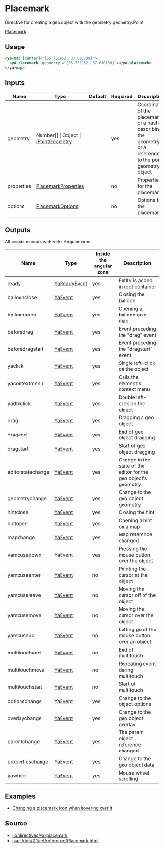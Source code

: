 # Placemark

Directive for creating a geo object with the geometry geometry.Point

[Placemark](https://custom-placemark.stackblitz.io ':include :type=iframe height=550px')

## Usage

```html
<ya-map [center]="[55.751952, 37.600739]">
  <ya-placemark [geometry]="[55.751952, 37.600739]"></ya-placemark>
</ya-map>
```

## Inputs

<table>
	<thead>
		<tr>
			<th>Name</th>
			<th>Type</th>
			<th>Default</th>
			<th>Required</th>
			<th>Description</th>
		</tr>
	</thead>
	<tbody>
		<tr>
			<td>geometry</td>
			<td>Number[] | Object | <a href="https://tech.yandex.ru/maps/jsapi/doc/2.1/ref/reference/IPointGeometry-docpage" target="_blank" rel="noopener">IPointGeometry</a></td>
			<td></td>
			<td>yes</td>
			<td>Coordinates of the placemark, or a hash describing the geometry, or a reference to the point geometry object</td>
		</tr>
		<tr>
			<td>properties</td>
			<td><a href="https://tech.yandex.ru/maps/jsapi/doc/2.1/ref/reference/Placemark-docpage/#Placemark__param-properties" target="_blank" rel="noopener">PlacemarkProperties</a></td>
			<td></td>
			<td>no</td>
			<td>Properties for the placemark</td>
		</tr>
		<tr>
			<td>options</td>
			<td><a href="https://tech.yandex.ru/maps/jsapi/doc/2.1/ref/reference/Placemark-docpage/#Placemark__param-options" target="_blank" rel="noopener">PlacemarkOptions</a></td>
			<td></td>
			<td>no</td>
			<td>Options for the placemark</td>
		</tr>
	</tbody>
</table>

## Outputs

All events execute within the Angular zone

| Name              | Type           | Inside the angular zone | Description                                                     |
| ----------------- | -------------- | ----------------------- | --------------------------------------------------------------- |
| ready             | [YaReadyEvent] | yes                     | Entity is added in root container                               |
| balloonclose      | [YaEvent]      | yes                     | Closing the balloon                                             |
| balloonopen       | [YaEvent]      | yes                     | Opening a balloon on a map                                      |
| beforedrag        | [YaEvent]      | yes                     | Event preceding the "drag" event                                |
| beforedragstart   | [YaEvent]      | yes                     | Event preceding the "dragstart" event                           |
| yaclick           | [YaEvent]      | yes                     | Single left-click on the object                                 |
| yacontextmenu     | [YaEvent]      | yes                     | Calls the element's context menu                                |
| yadblclick        | [YaEvent]      | yes                     | Double left-click on the object                                 |
| drag              | [YaEvent]      | yes                     | Dragging a geo object                                           |
| dragend           | [YaEvent]      | yes                     | End of geo object dragging                                      |
| dragstart         | [YaEvent]      | yes                     | Start of geo object dragging                                    |
| editorstatechange | [YaEvent]      | yes                     | Change in the state of the editor for the geo object's geometry |
| geometrychange    | [YaEvent]      | yes                     | Change to the geo object geometry                               |
| hintclose         | [YaEvent]      | yes                     | Closing the hint                                                |
| hintopen          | [YaEvent]      | yes                     | Opening a hint on a map                                         |
| mapchange         | [YaEvent]      | yes                     | Map reference changed                                           |
| yamousedown       | [YaEvent]      | yes                     | Pressing the mouse button over the object                       |
| yamouseenter      | [YaEvent]      | no                      | Pointing the cursor at the object                               |
| yamouseleave      | [YaEvent]      | no                      | Moving the cursor off of the object                             |
| yamousemove       | [YaEvent]      | no                      | Moving the cursor over the object                               |
| yamouseup         | [YaEvent]      | no                      | Letting go of the mouse button over an object                   |
| multitouchend     | [YaEvent]      | no                      | End of multitouch                                               |
| multitouchmove    | [YaEvent]      | no                      | Repeating event during multitouch                               |
| multitouchstart   | [YaEvent]      | no                      | Start of multitouch                                             |
| optionschange     | [YaEvent]      | yes                     | Change to the object options                                    |
| overlaychange     | [YaEvent]      | yes                     | Change to the geo object overlay                                |
| parentchange      | [YaEvent]      | yes                     | The parent object reference changed                             |
| propertieschange  | [YaEvent]      | yes                     | Change to the geo object data                                   |
| yawheel           | [YaEvent]      | yes                     | Mouse wheel scrolling                                           |

[yareadyevent]: interfaces/ya-ready-event.md
[yaevent]: interfaces/event.md

## Examples

- [Changing a placemark icon when hovering over it](https://stackblitz.com/edit/changing-a-placemark-on-hover)

## Source

- [lib/directives/ya-placemark](https://github.com/ddubrava/angular8-yandex-maps/tree/master/projects/angular8-yandex-maps/src/lib/directives/ya-placemark)
- [jsapi/doc/2.1/ref/reference/Placemark.html](https://yandex.ru/dev/maps/jsapi/doc/2.1/ref/reference/Placemark.html)
